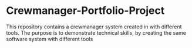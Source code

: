 # Crewmanager-Portfolio-Project
This repository contains a crewmanager system created in with different tools. The purpose is to demonstrate technical skills, by creating the same software system with different tools 
